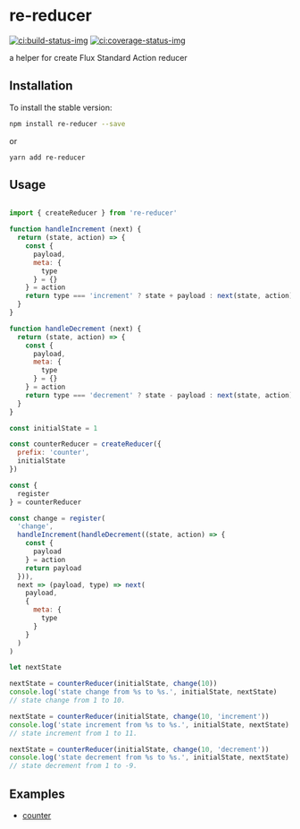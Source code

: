 # re-reducer
[![ci:build-status-img]][ci:build-status-link] [![ci:coverage-status-img]][ci:coverage-status-link]

a helper for create Flux Standard Action reducer

## Installation
To install the stable version:
```bash
npm install re-reducer --save
```
or
```
yarn add re-reducer
```

## Usage
```js

import { createReducer } from 're-reducer'

function handleIncrement (next) {
  return (state, action) => {
    const {
      payload,
      meta: {
        type
      } = {}
    } = action
    return type === 'increment' ? state + payload : next(state, action)
  }
}

function handleDecrement (next) {
  return (state, action) => {
    const {
      payload,
      meta: {
        type
      } = {}
    } = action
    return type === 'decrement' ? state - payload : next(state, action)
  }
}

const initialState = 1

const counterReducer = createReducer({
  prefix: 'counter',
  initialState
})

const {
  register
} = counterReducer

const change = register(
  'change',
  handleIncrement(handleDecrement((state, action) => {
    const {
      payload
    } = action
    return payload
  })),
  next => (payload, type) => next(
    payload,
    {
      meta: {
        type
      }
    }
  )
)

let nextState

nextState = counterReducer(initialState, change(10))
console.log('state change from %s to %s.', initialState, nextState)
// state change from 1 to 10.

nextState = counterReducer(initialState, change(10, 'increment'))
console.log('state increment from %s to %s.', initialState, nextState)
// state increment from 1 to 11.

nextState = counterReducer(initialState, change(10, 'decrement'))
console.log('state decrement from %s to %s.', initialState, nextState)
// state decrement from 1 to -9.

```

## Examples
+ [counter][example:counter]

[ci:build-status-img]: https://travis-ci.org/skordyr/re-reducer.svg?branch=master "Build Status"
[ci:build-status-link]: https://travis-ci.org/skordyr/re-reducer "re-reducer build status"
[ci:coverage-status-img]: https://coveralls.io/repos/github/skordyr/re-reducer/badge.svg?branch=master "Coverage Status"
[ci:coverage-status-link]: https://coveralls.io/github/skordyr/re-reducer?branch=master "re-reducer coverage status"
[example:counter]: examples/counter.js "Counter example"

